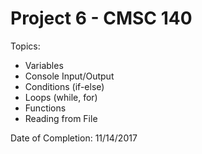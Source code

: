 # Project 6 - CMSC 140
Topics:
- Variables
- Console Input/Output
- Conditions (if-else)
- Loops (while, for)
- Functions
- Reading from File

Date of Completion: 11/14/2017
